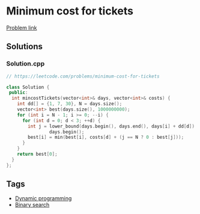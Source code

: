 # Minimum cost for tickets

[Problem link](https://leetcode.com/problems/minimum-cost-for-tickets)

## Solutions


### Solution.cpp
```cpp
// https://leetcode.com/problems/minimum-cost-for-tickets

class Solution {
 public:
  int mincostTickets(vector<int>& days, vector<int>& costs) {
    int dd[] = {1, 7, 30}, N = days.size();
    vector<int> best(days.size(), 1000000000);
    for (int i = N - 1; i >= 0; --i) {
      for (int d = 0; d < 3; ++d) {
        int j = lower_bound(days.begin(), days.end(), days[i] + dd[d]) -
                days.begin();
        best[i] = min(best[i], costs[d] + (j == N ? 0 : best[j]));
      }
    }
    return best[0];
  }
};
```
## Tags

* [Dynamic programming](/Collections/dynamic-programming.md#dynamic-programming)
* [Binary search](/Collections/binary-search.md#binary-search)
